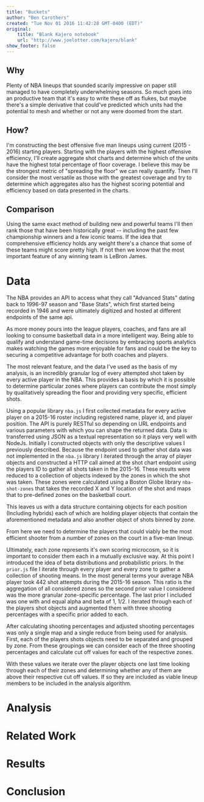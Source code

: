 ```yaml
---
title: "Buckets"
author: "Ben Carothers"
created: "Tue Nov 01 2016 11:42:28 GMT-0400 (EDT)"
original:
    title: "Blank Kajero notebook"
    url: "http://www.joelotter.com/kajero/blank"
show_footer: false
---
```


## Why

Plenty of NBA lineups that sounded scarily impressive on paper still managed to have completely
underwhelming seasons. So much goes into an productive team that it's easy to write these off
as flukes, but maybe there's a simple derivative that could've predicted which units had the
potential to mesh and whether or not any were doomed from the start.

## How?

I'm constructing the best offensive five man lineups using current (2015 - 2016) starting players.
Starting with the players with the highest offensive efficiency, I'll create aggregate shot charts
and determine which of the units have the highest total percentage of floor coverage. I believe
this may be the strongest metric of "spreading the floor" we can really quantify. Then I'll consider
the most versatile as those with the greatest coverage and try to determine which aggregates also
has the highest scoring potential and efficiency based on data presented in the charts.

## Comparison

Using the same exact method of building new and powerful teams I'll then rank those that have
been historically great -- including the past few championship winners and a few iconic teams.
If the idea that comprehensive efficiency holds any weight there's a chance that some of these
teams might score pretty high. If not then we know that the most important feature of any winning
team is LeBron James.

# Data

The NBA provides an API to access what they call "Advanced Stats" dating back to 1996-97 season and "Base Stats", which first started being recorded in 1946 and were ultimately digitized and hosted at different endpoints of the same api.

As more money pours into the league players, coaches, and fans are all looking to consume basketball
data in a more intelligent way. Being able to qualify and understand game-time decisions
by embracing sports analytics makes watching the games more enjoyable for fans and could be the key
to securing a competitive advantage for both coaches and players.

The most relevant feature, and the data I've used as the basis of my analysis, is an incredibly
granular log of every attempted shot taken by every active player in the NBA. This provides a basis by which
it is possible to determine particular zones where players can contribute the most simply by qualitatively spreading
the floor and providing very specific, efficient shots.

Using a popular library `nba.js` I first collected metadata for every active player on a 2015-16 roster including
registered name, player id, and player position. The API is purely RESTful so depending on URL endpoints and
various parameters with which you can shape the returned data. Data is transferred using JSON as a textual
representation so it plays very well with NodeJs. Initially I constructed objects with only the descriptive values I previously described. Because the endpoint used to gather shot data was not implemented in the `nba.js` library I
iterated through the array of player objects and constructed a HTTP call aimed at the shot chart endpoint using the players ID to gather all shots taken in the 2015-16. These results were reduced to a collection of objects indexed by the zones in which the shot was taken. These zones were calculated using a Boston Globe library `nba-shot-zones` that takes the recorded
X and Y location of the shot and maps that to pre-defined zones on the basketball court.

This leaves us with a data structure containing objects for each position (Including hybrids) each of which are holding player objects that contain the aforementioned metadata and also another object of shots binned by zone.

From here we need to determine the players that could viably be the most efficient shooter from a number of zones
on the court in a five-man lineup.

Ultimately, each zone represents it's own scoring microcosm, so it is important to consider them each in a mutually exclusive way. At this point I introduced the idea of beta distributions and probabilistic priors. In the `prior.js` file
I iterate through every player and every zone to gather a collection of shooting means. In the most general terms your average NBA player took 442 shot attempts during the 2015-16 season. This ratio is the aggregation of all considered zones so the second prior value I considered was the more granular zone-specific percentage. The last prior I included was one with and equal alpha and beta of 1, 1/2. I iterated through each of the players shot objects and augmented them with three shooting percentages with a specific prior added to each.

After calculating shooting percentages and adjusted shooting percentages was only a single map and a single reduce from being used for analysis. First, each of the players shots objects need to be separated and grouped by zone. From these groupings we can consider each of the three shooting percentages and calculate cut off values for each of the respective zones.

With these values we iterate over the player objects one last time looking through each of their zones and determining whether any of them are above their respective cut off values. If so they are included as viable lineup members to be
included in the analysis algorithm.

# Analysis

# Related Work

# Results

# Conclusion
